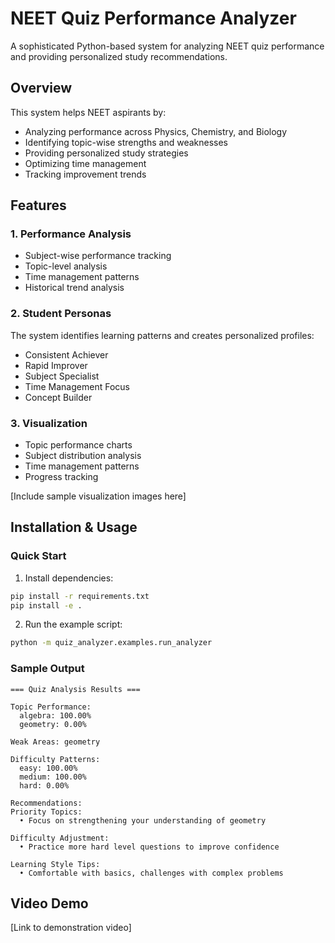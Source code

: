 # NEET Quiz Performance Analyzer

A sophisticated Python-based system for analyzing NEET quiz performance and providing personalized study recommendations.

## Overview

This system helps NEET aspirants by:

- Analyzing performance across Physics, Chemistry, and Biology
- Identifying topic-wise strengths and weaknesses
- Providing personalized study strategies
- Optimizing time management
- Tracking improvement trends

## Features

### 1. Performance Analysis

- Subject-wise performance tracking
- Topic-level analysis
- Time management patterns
- Historical trend analysis

### 2. Student Personas

The system identifies learning patterns and creates personalized profiles:

- Consistent Achiever
- Rapid Improver
- Subject Specialist
- Time Management Focus
- Concept Builder

### 3. Visualization

- Topic performance charts
- Subject distribution analysis
- Time management patterns
- Progress tracking

[Include sample visualization images here]

## Installation & Usage

### Quick Start

1. Install dependencies:

```bash
pip install -r requirements.txt
pip install -e .
```

2. Run the example script:

```bash
python -m quiz_analyzer.examples.run_analyzer
```

### Sample Output

```
=== Quiz Analysis Results ===

Topic Performance:
  algebra: 100.00%
  geometry: 0.00%

Weak Areas: geometry

Difficulty Patterns:
  easy: 100.00%
  medium: 100.00%
  hard: 0.00%

Recommendations:
Priority Topics:
  • Focus on strengthening your understanding of geometry

Difficulty Adjustment:
  • Practice more hard level questions to improve confidence

Learning Style Tips:
  • Comfortable with basics, challenges with complex problems
```


## Video Demo

[Link to demonstration video]
